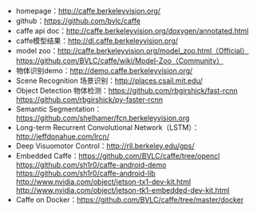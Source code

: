 * homepage：http://caffe.berkeleyvision.org/
* github：https://github.com/bvlc/caffe
* caffe api doc：http://caffe.berkeleyvision.org/doxygen/annotated.html
* caffe模型结果：http://dl.caffe.berkeleyvision.org/
* model zoo：http://caffe.berkeleyvision.org/model_zoo.html（Official）https://github.com/BVLC/caffe/wiki/Model-Zoo（Community）
* 物体识别demo：http://demo.caffe.berkeleyvision.org/
* Scene Recognition 场景识别：http://places.csail.mit.edu/
* Object Detection 物体检测：https://github.com/rbgirshick/fast-rcnn https://github.com/rbgirshick/py-faster-rcnn
* Semantic Segmentation：https://github.com/shelhamer/fcn.berkeleyvision.org
* Long-term Recurrent Convolutional Network（LSTM）：http://jeffdonahue.com/lrcn/
* Deep Visuomotor Control：http://rll.berkeley.edu/gps/
* Embedded Caffe：https://github.com/BVLC/caffe/tree/opencl
https://github.com/sh1r0/caffe-android-demo
https://github.com/sh1r0/caffe-android-lib
http://www.nvidia.com/object/jetson-tx1-dev-kit.html
http://www.nvidia.com/object/jetson-tk1-embedded-dev-kit.html
* Caffe on Docker：https://github.com/BVLC/caffe/tree/master/docker

